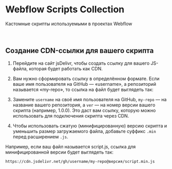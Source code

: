 # Webflow Scripts Collection
Кастомные скрипты используемыми в проектах Webflow
<br><br><br>

## Создание CDN-ссылки для вашего скрипта

1. Перейдите на сайт jsDelivr, чтобы создать ссылку для вашего JS-файла, которая будет работать как CDN.

2. Вам нужно сформировать ссылку в определённом формате. Если ваше имя пользователя на GitHub — «username», а репозиторий называется «my-repo», то ссылка на файл будет выглядеть так:

3. Замените `username` на своё имя пользователя на GitHub, `my-repo` — на название вашего репозитория, а `ver` — на номер версии вашего скрипта (например, 1.0.0). Это даст вам ссылку, которую можно использовать для подключения скрипта через CDN.

4. Чтобы использовать сжатую (минифицированную) версию скрипта и уменьшить размер загружаемого файла, добавьте суффикс `.min` перед расширением `.js`.

Например, если ваш файл называется script.js, ссылка для минифицированной версии будет выглядеть так:

```
https://cdn.jsdelivr.net/gh/username/my-repo@версия/script.min.js
```
